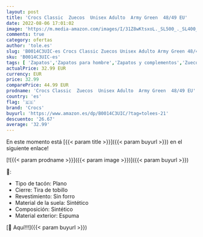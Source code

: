 ```yaml
---
layout: post
title: 'Crocs Classic  Zuecos  Unisex Adulto  Army Green  48/49 EU'
date: 2022-08-06 17:01:02
image: 'https://m.media-amazon.com/images/I/31Z8wKtsxoL._SL500_._SL400_.jpg'
comments: true
category: ofertas
author: 'tole.es'
slug: 'B0014C3UIC-es Crocs Classic Zuecos Unisex Adulto Army Green 48/49 EU'
sku: 'B0014C3UIC-es'
tags: [ 'Zapatos','Zapatos para hombre','Zapatos y complementos','Zuecos y mules para hombre','crocs','zuecos','🇪🇸', ]
actualPrice: 32.99 EUR
currency: EUR
price: 32.99
comparePrice: 44.99 EUR
prodname: 'Crocs Classic  Zuecos  Unisex Adulto  Army Green  48/49 EU'
country: 'es'
flag: '🇪🇸'
brand: 'Crocs'
buyurl: 'https://www.amazon.es/dp/B0014C3UIC/?tag=tolees-21'
descuento: '26.67'
average: '32.99'
---
```


En este momento está [{{< param title >}}]({{< param buyurl >}}) en el siguiente enlace!

[![{{< param prodname >}}]({{< param image >}})]({{< param buyurl >}})

🔎:

- Tipo de tacón: Plano
- Cierre: Tira de tobillo
- Revestimiento: Sin forro
- Material de la suela: Sintético
- Composición: Sintético
- Material exterior: Espuma

[🛒 Aquí!!!]({{< param buyurl >}})
